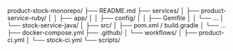product-stock-monorepo/
├── README.md
├── services/
│   ├── product-service-ruby/
│   │   ├── app/
│   │   ├── config/
│   │   ├── Gemfile
│   │   └── ...
│   └── stock-service-java/
│       ├── src/
│       ├── pom.xml / build.gradle
│       └── ...
├── docker-compose.yml
├── .github/
│   └── workflows/
│       ├── product-ci.yml
│       └── stock-ci.yml
└── scripts/          